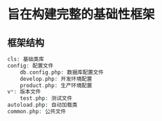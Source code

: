 # 旨在构建完整的基础性框架

## 框架结构
```php
cls: 基础类库
config: 配置文件
    db.config.php: 数据库配置文件
    develop.php: 开发环境配置
    product.php: 生产环境配置
v*: 版本文件
    test.php: 测试文件
autoload.php: 自动加载类
common.php: 公共文件
```